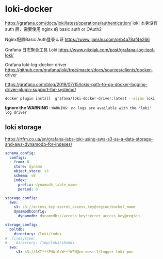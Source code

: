 # loki-docker

https://grafana.com/docs/loki/latest/operations/authentication/
loki 本身没有 auth 层，需要使用 nginx 的 basic auth or OAuth2

Nginx配置Basic Auth登录认证
https://www.jianshu.com/p/b4a78af4e266

Grafana 日志聚合工具 Loki
https://www.qikqiak.com/post/grafana-log-tool-loki/

Grafana loki-log-docker-driver
https://github.com/grafana/loki/tree/master/docs/sources/clients/docker-driver


https://grafana.com/blog/2019/07/15/lokis-path-to-ga-docker-logging-driver-plugin-support-for-systemd/

```bash
docker plugin install  grafana/loki-docker-driver:latest --alias loki --grant-all-permissions
```

**Ignore the WARNING** : `WARNING: no logs are available with the 'loki' log driver`

## loki storage

https://rtfm.co.ua/en/grafana-labs-loki-using-aws-s3-as-a-data-storage-and-aws-dynamodb-for-indexes/

```yaml
schema_config:
  configs:
  - from: 0
    store: dynamo
    object_store: s3
    schema: v9
    index:
      prefix: dynamodb_table_name
      period: 0

storage_config:
  aws:
    s3: s3://access_key:secret_access_key@region/bucket_name
    dynamodbconfig:
      dynamodb: dynamodb://access_key:secret_access_key@region
```

```yaml
storage_config:
  boltdb:
    directory: /loki/index
#  filesystem:
#    directory: /tmp/loki/chunks
  aws: 
     s3: s3://AKI***PHA:0/W***WFN@eu-west-1/logger-loki-poc
```
